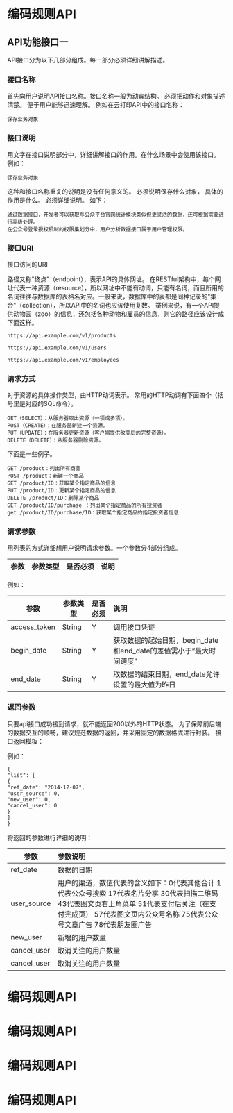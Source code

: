 
# 编码规则API

## API功能接口一

API接口分为以下几部分组成。每一部分必须详细讲解描述。

### 接口名称

首先向用户说明API接口名称。接口名称一般为动宾结构。 必须把动作和对象描述清楚。 便于用户能够迅速理解。
例如在云打印API中的接口名称：

```
保存业务对象
```

### 接口说明

用文字在接口说明部分中，详细讲解接口的作用。在什么场景中会使用该接口。
例如：

```
保存业务对象
```

这种和接口名称重复的说明是没有任何意义的。 必须说明保存什么对象， 具体的作用是什么。 必须详细说明。 如下：

```
通过数据接口，开发者可以获取与公众平台官网统计模块类似但更灵活的数据，还可根据需要进行高级处理。
在公众号登录授权机制的权限集划分中，用户分析数据接口属于用户管理权限。
```

### 接口URI

接口访问的URI

路径又称"终点"（endpoint），表示API的具体网址。
在RESTful架构中，每个网址代表一种资源（resource），所以网址中不能有动词，只能有名词，而且所用的名词往往与数据库的表格名对应。一般来说，数据库中的表都是同种记录的"集合"（collection），所以API中的名词也应该使用复数。
举例来说，有一个API提供动物园（zoo）的信息，还包括各种动物和雇员的信息，则它的路径应该设计成下面这样。

```
https://api.example.com/v1/products

https://api.example.com/v1/users

https://api.example.com/v1/employees
```

### 请求方式

对于资源的具体操作类型，由HTTP动词表示。
常用的HTTP动词有下面四个（括号里是对应的SQL命令）。

```
GET（SELECT）：从服务器取出资源（一项或多项）。
POST（CREATE）：在服务器新建一个资源。
PUT（UPDATE）：在服务器更新资源（客户端提供改变后的完整资源）。
DELETE（DELETE）：从服务器删除资源。
```

下面是一些例子。

```
GET /product：列出所有商品
POST /product：新建一个商品
GET /product/ID：获取某个指定商品的信息
PUT /product/ID：更新某个指定商品的信息
DELETE /product/ID：删除某个商品
GET /product/ID/purchase ：列出某个指定商品的所有投资者
get /product/ID/purchase/ID：获取某个指定商品的指定投资者信息
```

### 请求参数

用列表的方式详细想用户说明请求参数。一个参数分4部分组成。

| 参数 | 参数类型 | 是否必须 | 说明 |
| --- | :---: | --- | --- |


例如：

| 参数 | 参数类型 |是否必须| 说明 |
| --- | --- | :--- | :--- |
| access\_token | String | Y | 调用接口凭证 |
| begin\_date | String | Y | 获取数据的起始日期，begin\_date和end\_date的差值需小于“最大时间跨度” |
| end\_date | String | Y | 取数据的结束日期，end\_date允许设置的最大值为昨日 |

### 返回参数

只要api接口成功接到请求，就不能返回200以外的HTTP状态。
为了保障前后端的数据交互的顺畅，建议规范数据的返回，并采用固定的数据格式进行封装。
接口返回模板：

例如：

```
{
"list": [
{
"ref_date": "2014-12-07",
"user_source": 0,
"new_user": 0,
"cancel_user": 0
}
]
}
```

将返回的参数进行详细的说明：

| 参数 | 参数说明 |
| --- | :--- |
| ref_date | 数据的日期|
| user_source | 用户的渠道，数值代表的含义如下：0代表其他合计 1代表公众号搜索 17代表名片分享 30代表扫描二维码 43代表图文页右上角菜单 51代表支付后关注（在支付完成页） 57代表图文页内公众号名称 75代表公众号文章广告 78代表朋友圈广告| 
| new_user | 新增的用户数量|
| cancel_user | 取消关注的用户数量|
| cancel_user | 取消关注的用户数量|



# 编码规则API







# 编码规则API




# 编码规则API




# 编码规则API
